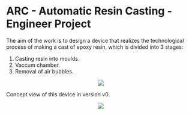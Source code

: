 # ARC - Automatic Resin Casting - Engineer Project

The aim of the work is to design a device that realizes the technological process of making a cast of epoxy resin, which is divided into 3 stages:

1. Casting resin into moulds.
2. Vaccum chamber.
3. Removal of air bubbles.

<p align="center">

  <img align="center" src=https://user-images.githubusercontent.com/91514892/185215745-b2a06286-569d-45a7-9bba-3a965e9266c9.png>

  Concept view of this device in version v0.
<p align="center">
   <img align="center" src=https://user-images.githubusercontent.com/91514892/185217054-b52dae16-ba08-4402-8be1-4b6fd369949a.png>
</p>
